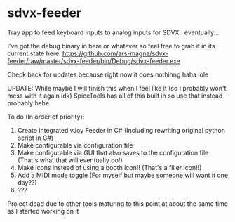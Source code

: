# sdvx-feeder

Tray app to feed keyboard inputs to analog inputs for SDVX.. eventually...

I've got the debug binary in here or whatever so feel free to grab it in its current state here: https://github.com/ars-magna/sdvx-feeder/raw/master/sdvx-feeder/bin/Debug/sdvx-feeder.exe

Check back for updates because right now it does nothihng haha lole

UPDATE: 
While maybe I will finish this when I feel like it (so I probably won't mess with it again idk) SpiceTools has all of this built in so use that instead probably hehe

To do (In order of priority):

1. Create integrated vJoy Feeder in C# (Including rewriting original python script in C#)
2. Make configurable via configuration file
3. Make configurable via GUI that also saves to the configuration file (That's what that will eventually do!)
4. Make icons instead of using a booth icon!! (That's a filler icon!!)
5. Add a MIDI mode toggle (For myself but maybe someone will want it one day??)
6. ???

Project dead due to other tools maturing to this point at about the same time as I started working on it
